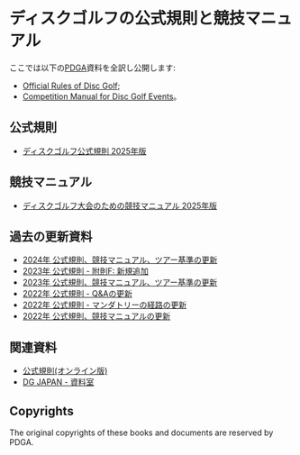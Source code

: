 # ディスクゴルフの公式規則と競技マニュアル

ここでは以下の[PDGA](https://www.pdga.com)資料を全訳し公開します:
* [Official Rules of Disc Golf](https://www.pdga.com/rules/official-rules-disc-golf);
* [Competition Manual for Disc Golf Events](https://www.pdga.com/rules/competition-manual-disc-golf-events)。

## 公式規則

* [ディスクゴルフ公式規則 2025年版](ordg/OfficialRulesOfDiscGolf-2025.pdf)

## 競技マニュアル

* [ディスクゴルフ大会のための競技マニュアル 2025年版](cm/CompetitionManualForDiscGolfEvents-2025.pdf)

## 過去の更新資料

* [2024年 公式規則、競技マニュアル、ツアー基準の更新](https://drive.google.com/file/d/1boR4HMhim6qYjtv6jsai1r2QLZv4tUoS/view)
* [2023年 公式規則 - 附則F: 新規追加](https://drive.google.com/file/d/1pqpwrATw00Vn5M8o2lb5KQckR_As1M9E/view)
* [2023年 公式規則、競技マニュアル、ツアー基準の更新](https://docs.google.com/presentation/d/e/2PACX-1vRQKajZr0Ye-F5OrV6IqhB38CLAZqR4_dsFH_J4EXrgopZ83imYkrmh1MvLdnoB-Hw9EiXG8ktZnCPp/pub?slide=id.g1a366a064e6_1_0)
* [2022年 公式規則 - Q&Aの更新](https://docs.google.com/presentation/d/e/2PACX-1vTthFMtBpyAmGyR3ULy5AvBBP1a3TISowM7VX-mLhuEuiNR9jweezvG9yboayfsQi7aDIq5v0HY9OMC/pub?start=false&loop=false&delayms=3000&slide=id.g13be1ed6da1_1_11)
* [2022年 公式規則 - マンダトリーの経路の更新](https://docs.google.com/presentation/d/e/2PACX-1vSiGej3PzUmYvI-gD5ylHzCo_ixT3W7UpntrLrqsZIOx-D4vW0lrYNmKDUuzqFqYXMyM4t_2wPDdwjV/pub?start=false&loop=false&delayms=3000&slide=id.g1143232615d_2_0)
* [2022年 公式規則、競技マニュアルの更新](https://docs.google.com/presentation/d/e/2PACX-1vRvDwv6ThGpV3tHZipAZ0m_BtGrZu2tNZfGRW7YJUIgbGo4MQuu0MWdwRfGlxehqsO8McxybQdY2RCf/pub?slide=id.gea1dc97e15_0_5)

## 関連資料

* [公式規則(オンライン版)](https://jpdga-shizuoka.github.io/rules/)
* [DG JAPAN - 資料室](https://jpdga-shizuoka.github.io/ssa-round-ratings/libraries/index)

## Copyrights

The original copyrights of these books and documents are reserved by PDGA.
